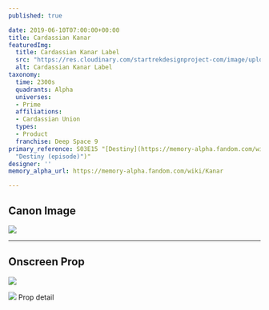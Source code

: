 ```yaml
---
published: true

date: 2019-06-10T07:00:00+00:00
title: Cardassian Kanar
featuredImg:
  title: Cardassian Kanar Label
  src: "https://res.cloudinary.com/startrekdesignproject-com/image/upload/v1560220253/CardassioanKanarLabel.png"
  alt: Cardassian Kanar Label
taxonomy:
  time: 2300s
  quadrants: Alpha
  universes:
  - Prime
  affiliations:
  - Cardassian Union
  types:
  - Product
  franchise: Deep Space 9
primary_reference: S03E15 "[Destiny](https://memory-alpha.fandom.com/wiki/Destiny
  "Destiny (episode)")"
designer: ''
memory_alpha_url: https://memory-alpha.fandom.com/wiki/Kanar

---
```

## Canon Image

![](https://res.cloudinary.com/startrekdesignproject-com/image/upload/v1560220253/CardassianKanarLabel1.jpg)

___
## Onscreen Prop

![](https://res.cloudinary.com/startrekdesignproject-com/image/upload/v1560220253/Kanar_Prop2.jpg)


![](https://res.cloudinary.com/startrekdesignproject-com/image/upload/v1560220253/Kanar_PropDetail.jpg) Prop detail 